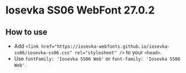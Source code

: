 # Iosevka SS06 WebFont 27.0.2

## How to use

- Add `<link href="https://iosevka-webfonts.github.io/iosevka-ss06/iosevka-ss06.css" rel="stylesheet" />` to your `<head>`.
- Use `fontFamily: 'Iosevka SS06 Web'` or `font-family: 'Iosevka SS06 Web'`.
